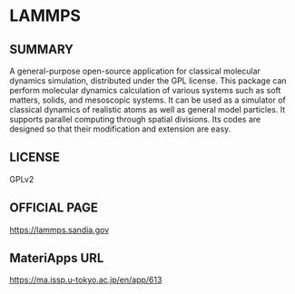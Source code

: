 # LAMMPS 

## SUMMARY 

 A general-purpose open-source application for classical molecular dynamics simulation, distributed under the GPL license. This package can perform molecular dynamics calculation of various systems such as soft matters, solids, and mesoscopic systems. It can be used as a simulator of classical dynamics of realistic atoms as well as general model particles. It supports parallel computing through spatial divisions. Its codes are designed so that their modification and extension are easy.

## LICENSE 

 GPLv2 

## OFFICIAL PAGE 

 https://lammps.sandia.gov

## MateriApps URL 

 https://ma.issp.u-tokyo.ac.jp/en/app/613


